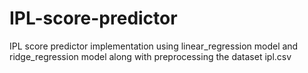 # IPL-score-predictor
IPL score predictor implementation using linear_regression model and ridge_regression model along with preprocessing the dataset ipl.csv
